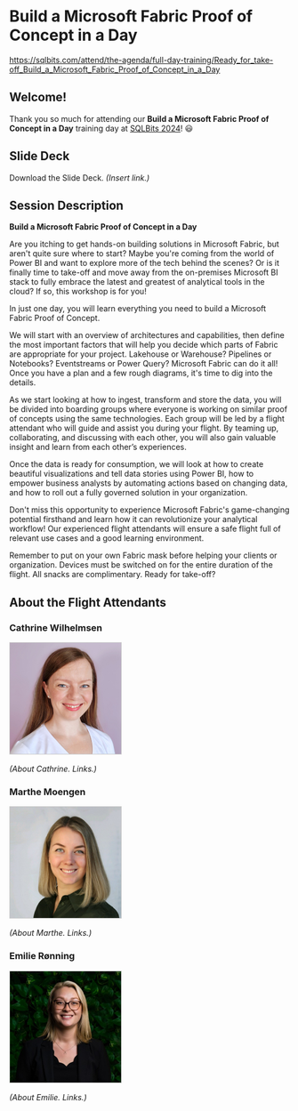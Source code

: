 # Build a Microsoft Fabric Proof of Concept in a Day

https://sqlbits.com/attend/the-agenda/full-day-training/Ready_for_take-off_Build_a_Microsoft_Fabric_Proof_of_Concept_in_a_Day



## Welcome!

Thank you so much for attending our **Build a Microsoft Fabric Proof of Concept in a Day** training day at [SQLBits 2024](https://sqlbits.com/)! 😃



## Slide Deck

Download the Slide Deck. _(Insert link.)_



## Session Description

**Build a Microsoft Fabric Proof of Concept in a Day**

Are you itching to get hands-on building solutions in Microsoft Fabric, but aren't quite sure where to start? Maybe you're coming from the world of Power BI and want to explore more of the tech behind the scenes? Or is it finally time to take-off and move away from the on-premises Microsoft BI stack to fully embrace the latest and greatest of analytical tools in the cloud? If so, this workshop is for you!

In just one day, you will learn everything you need to build a Microsoft Fabric Proof of Concept.

We will start with an overview of architectures and capabilities, then define the most important factors that will help you decide which parts of Fabric are appropriate for your project. Lakehouse or Warehouse? Pipelines or Notebooks? Eventstreams or Power Query? Microsoft Fabric can do it all! Once you have a plan and a few rough diagrams, it's time to dig into the details.

As we start looking at how to ingest, transform and store the data, you will be divided into boarding groups where everyone is working on similar proof of concepts using the same technologies. Each group will be led by a flight attendant who will guide and assist you during your flight. By teaming up, collaborating, and discussing with each other, you will also gain valuable insight and learn from each other’s experiences.

Once the data is ready for consumption, we will look at how to create beautiful visualizations and tell data stories using Power BI, how to empower business analysts by automating actions based on changing data, and how to roll out a fully governed solution in your organization.

Don't miss this opportunity to experience Microsoft Fabric's game-changing potential firsthand and learn how it can revolutionize your analytical workflow! Our experienced flight attendants will ensure a safe flight full of relevant use cases and a good learning environment.

Remember to put on your own Fabric mask before helping your clients or organization. Devices must be switched on for the entire duration of the flight. All snacks are complimentary. Ready for take-off?



## About the Flight Attendants

### Cathrine Wilhelmsen

<img src="images/Cathrine.jpg" width="200" alt="Cathrine Wilhelmsen smiling." style="border: 1px solid #ccc;" />

_(About Cathrine. Links.)_

### Marthe Moengen

<img src="images/Marthe.jpg" width="200" alt="Marthe Moengen smiling." style="border: 1px solid #ccc;" />

_(About Marthe. Links.)_

### Emilie Rønning

<img src="images/Emilie.jpg" width="200" alt="Emilie Rønning smiling." style="border: 1px solid #ccc;" />

_(About Emilie. Links.)_
